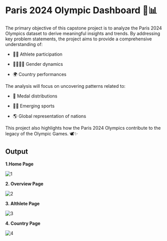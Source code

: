 # **Paris 2024 Olympic Dashboard 🏅📊**

The primary objective of this capstone project is to analyze the Paris 2024 Olympics dataset to derive meaningful insights and trends. By addressing key problem statements, the project aims to provide a comprehensive understanding of:

- 🏃‍♂️ Athlete participation

- 👩‍🦰👨‍🦱 Gender dynamics

- 🌍 Country performances

The analysis will focus on uncovering patterns related to:

- 🥇 Medal distributions
  
- 🏌️‍♂️ Emerging sports
  
- 🌎 Global representation of nations
  
This project also highlights how the Paris 2024 Olympics contribute to the legacy of the Olympic Games. 🕊️✨

## **Output**
**1.Home Page**

![1](https://github.com/user-attachments/assets/c1741191-2bed-4dab-b9bc-b332a03dac25)

**2. Overview Page**

![2](https://github.com/user-attachments/assets/e08737ed-e0c0-4f0d-bd75-41e513dd5f2a)

**3. Althlete Page**

![3](https://github.com/user-attachments/assets/88f1fd6b-cea6-40f7-b3a8-e47ad90161f6)

**4. Country Page**

![4](https://github.com/user-attachments/assets/d5615765-e85b-4e71-a2a6-c846d476657f)





